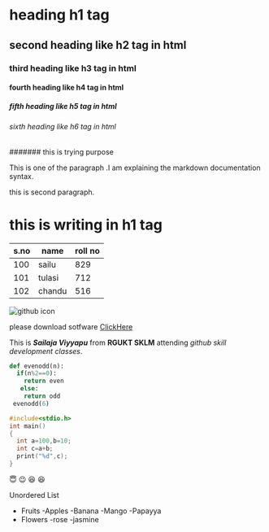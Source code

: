 # heading h1 tag
## second heading like h2 tag in html
### third heading like h3 tag in html
#### fourth heading like h4 tag in html
##### fifth heading like h5 tag in html
###### sixth heading like h6 tag in html
####### this is trying purpose

This is one of the paragraph .I am explaining the markdown documentation syntax.

this is second paragraph.

<h1>this is writing in h1 tag </h1>

s.no|name|roll no
----|----|----
100|sailu|829
101|tulasi|712
102|chandu|516

![github icon](https://github.githubassets.com/images/modules/open_graph/github-octocat.png)

please download sotfware [ClickHere](https://git-scm.com/)

This is ***Sailaja Viyyapu*** from **RGUKT SKLM** attending *github skill development classes*.

```python
def evenodd(n):
  if(n%2==0):
    return even
   else:
    return odd
 evenodd(6)
```

```c
#include<stdio.h>
int main()
{
  int a=100,b=10;
  int c=a+b;
  print("%d",c);
}
```


:innocent: :wink: :laughing:
:satisfied:

Unordered List
- Fruits
  -Apples
  -Banana
  -Mango
  -Papayya
- Flowers
  -rose
  -jasmine
